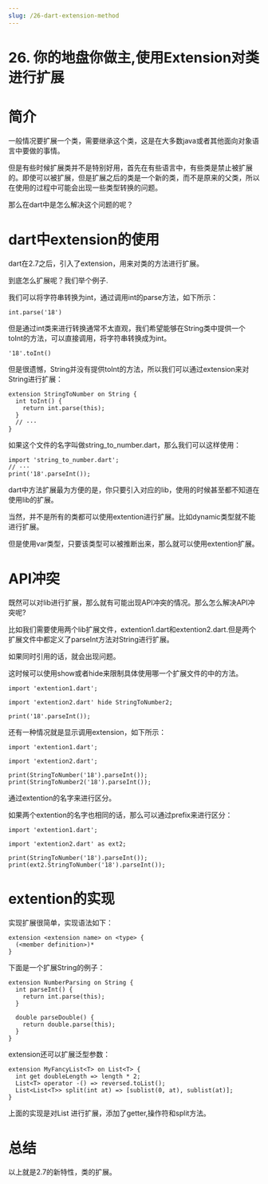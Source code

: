 ```yaml
---
slug: /26-dart-extension-method
---
```


# 26. 你的地盘你做主,使用Extension对类进行扩展



# 简介

一般情况要扩展一个类，需要继承这个类，这是在大多数java或者其他面向对象语言中要做的事情。

但是有些时候扩展类并不是特别好用，首先在有些语言中，有些类是禁止被扩展的。即使可以被扩展，但是扩展之后的类是一个新的类，而不是原来的父类，所以在使用的过程中可能会出现一些类型转换的问题。

那么在dart中是怎么解决这个问题的呢？

# dart中extension的使用

dart在2.7之后，引入了extension，用来对类的方法进行扩展。

到底怎么扩展呢？我们举个例子.

我们可以将字符串转换为int，通过调用int的parse方法，如下所示：

```
int.parse('18')
```

但是通过int类来进行转换通常不太直观，我们希望能够在String类中提供一个toInt的方法，可以直接调用，将字符串转换成为int。

```
'18'.toInt()
```

但是很遗憾，String并没有提供toInt的方法，所以我们可以通过extension来对String进行扩展：

```
extension StringToNumber on String {
  int toInt() {
    return int.parse(this);
  }
  // ···
}
```

如果这个文件的名字叫做string_to_number.dart，那么我们可以这样使用：

```
import 'string_to_number.dart';
// ···
print('18'.parseInt()); 
```

dart中方法扩展最为方便的是，你只要引入对应的lib，使用的时候甚至都不知道在使用lib的扩展。

当然，并不是所有的类都可以使用extention进行扩展。比如dynamic类型就不能进行扩展。

但是使用var类型，只要该类型可以被推断出来，那么就可以使用extention扩展。

# API冲突

既然可以对lib进行扩展，那么就有可能出现API冲突的情况。那么怎么解决API冲突呢?

比如我们需要使用两个lib扩展文件，extention1.dart和extention2.dart.但是两个扩展文件中都定义了parseInt方法对String进行扩展。

如果同时引用的话，就会出现问题。

这时候可以使用show或者hide来限制具体使用哪一个扩展文件的中的方法。

```
import 'extention1.dart';

import 'extention2.dart' hide StringToNumber2;

print('18'.parseInt());
```

还有一种情况就是显示调用extension，如下所示：

```
import 'extention1.dart';

import 'extention2.dart';

print(StringToNumber('18').parseInt());
print(StringToNumber2('18').parseInt());
```

通过extention的名字来进行区分。

如果两个extention的名字也相同的话，那么可以通过prefix来进行区分：

```
import 'extention1.dart';

import 'extention2.dart' as ext2;

print(StringToNumber('18').parseInt());
print(ext2.StringToNumber('18').parseInt());
```

# extention的实现

实现扩展很简单，实现语法如下：

```
extension <extension name> on <type> {
  (<member definition>)*
}
```

下面是一个扩展String的例子：

```
extension NumberParsing on String {
  int parseInt() {
    return int.parse(this);
  }

  double parseDouble() {
    return double.parse(this);
  }
}

```

extension还可以扩展泛型参数：

```
extension MyFancyList<T> on List<T> {
  int get doubleLength => length * 2;
  List<T> operator -() => reversed.toList();
  List<List<T>> split(int at) => [sublist(0, at), sublist(at)];
}
```

上面的实现是对List<T> 进行扩展，添加了getter,操作符和split方法。

# 总结

以上就是2.7的新特性，类的扩展。
















